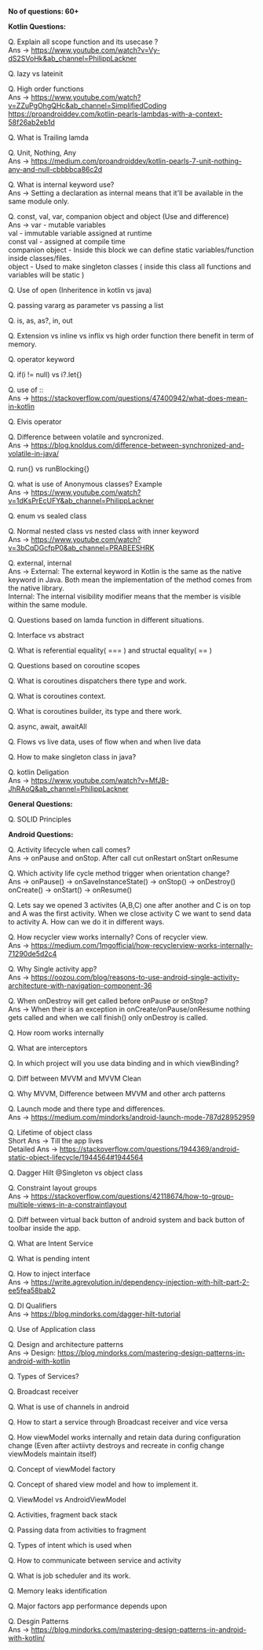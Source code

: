 __No of questions: 60+__

__Kotlin Questions:__

Q. Explain all scope function and its usecase ?</br>
Ans -> https://www.youtube.com/watch?v=Vy-dS2SVoHk&ab_channel=PhilippLackner

Q. lazy vs lateinit

Q. High order functions</br>
Ans -> https://www.youtube.com/watch?v=ZZuPgOhgQHc&ab_channel=SimplifiedCoding</br>
       https://proandroiddev.com/kotlin-pearls-lambdas-with-a-context-58f26ab2eb1d

Q. What is Trailing lamda</br>

Q. Unit, Nothing, Any</br>
Ans -> https://medium.com/proandroiddev/kotlin-pearls-7-unit-nothing-any-and-null-cbbbbca86c2d

Q. What is internal keyword use?</br>
Ans -> Setting a declaration as internal means that it'll be available in the same module only.

Q. const, val, var, companion object and object (Use and difference)</br>
Ans -> var - mutable variables</br>
       val - immutable variable assigned at runtime</br>
       const val - assigned at compile time</br>
       companion object - Inside this block we can define static variables/function inside classes/files.</br>
       object - Used to make singleton classes ( inside this class all functions and variables will be static )</br>

Q. Use of open (Inheritence in kotlin vs java)

Q. passing vararg as parameter vs passing a list

Q. is, as, as?, in, out

Q. Extension vs inline vs inflix vs high order function there benefit in term of memory.

Q. operator keyword

Q. if(i != null) vs i?.let{}

Q. use of ::</br>
Ans -> https://stackoverflow.com/questions/47400942/what-does-mean-in-kotlin

Q. Elvis operator

Q. Difference between volatile and syncronized.</br>
Ans -> https://blog.knoldus.com/difference-between-synchronized-and-volatile-in-java/

Q. run{} vs runBlocking{}

Q. what is use of Anonymous classes? Example</br>
Ans -> https://www.youtube.com/watch?v=1dKsPrEcUFY&ab_channel=PhilippLackner

Q. enum vs sealed class

Q. Normal nested class vs nested class with inner keyword</br>
Ans -> https://www.youtube.com/watch?v=3bCqDGcfpP0&ab_channel=PRABEESHRK

Q. external, internal</br>
Ans -> External: The external keyword in Kotlin is the same as the native keyword in Java. Both mean the implementation of the method comes from the native library.</br>
Internal: The internal visibility modifier means that the member is visible within the same module.

Q. Questions based on lamda function in different situations.

Q. Interface vs abstract 

Q. What is referential equality( === ) and structal equality( == )

Q. Questions based on coroutine scopes

Q. What is coroutines dispatchers there type and work.

Q. What is coroutines context.

Q. What is coroutines builder, its type and there work.

Q. async, await, awaitAll

Q. Flows vs live data, uses of flow when and when live data

Q. How to make singleton class in java?

Q. kotlin Deligation</br>
Ans -> https://www.youtube.com/watch?v=MfJB-JhRAoQ&ab_channel=PhilippLackner

__General Questions:__

Q. SOLID Principles

__Android Questions:__

Q. Activity lifecycle when call comes?</br>
Ans -> onPause and onStop. After call cut onRestart onStart onResume

Q. Which activity life cycle method trigger when orientation change?</br>
Ans -> onPause() -> onSaveInstanceState() -> onStop() -> onDestroy()
       onCreate() -> onStart() -> onResume()
       
Q. Lets say we opened 3 activites (A,B,C) one after another and C is on top and A was the first activity. When we close activity C we want to send data to activity A. How can we do it in different ways.

Q. How recycler view works internally? Cons of recycler view.</br>
Ans -> https://medium.com/1mgofficial/how-recyclerview-works-internally-71290de5d2c4

Q. Why Single activity app?</br>
Ans -> https://oozou.com/blog/reasons-to-use-android-single-activity-architecture-with-navigation-component-36

Q. When onDestroy will get called before onPause or onStop?</br>
Ans -> When their is an exception in onCreate/onPause/onResume nothing gets called and when we call finish() only onDestroy is called.

Q. How room works internally

Q. What are interceptors

Q. In which project will you use data binding and in which viewBinding?

Q. Diff between MVVM and MVVM Clean

Q. Why MVVM, Difference between MVVM and other arch patterns

Q. Launch mode and there type and differences.</br>
Ans -> https://medium.com/mindorks/android-launch-mode-787d28952959

Q. Lifetime of object class</br>
Short Ans -> Till the app lives</br>
Detailed Ans -> https://stackoverflow.com/questions/1944369/android-static-object-lifecycle/1944564#1944564

Q. Dagger Hilt @Singleton vs object class

Q. Constraint layout groups</br>
Ans -> https://stackoverflow.com/questions/42118674/how-to-group-multiple-views-in-a-constraintlayout

Q. Diff between virtual back button of android system and back button of toolbar inside the app.

Q. What are Intent Service

Q. What is pending intent

Q. How to inject interface</br>
Ans -> https://write.agrevolution.in/dependency-injection-with-hilt-part-2-ee5fea58bab2

Q. DI Qualifiers</br>
Ans -> https://blog.mindorks.com/dagger-hilt-tutorial

Q. Use of Application class

Q. Design and architecture patterns</br>
Ans -> Design: https://blog.mindorks.com/mastering-design-patterns-in-android-with-kotlin

Q. Types of Services?

Q. Broadcast receiver

Q. What is use of channels in android

Q. How to start a service through Broadcast receiver and vice versa

Q. How viewModel works internally and retain data during configuration change (Even after actiivty destroys and recreate in config change viewModels maintain itself)

Q. Concept of viewModel factory

Q. Concept of shared view model and how to implement it.

Q. ViewModel vs AndroidViewModel

Q. Activities, fragment back stack

Q. Passing data from activities to fragment

Q. Types of intent which is used when

Q. How to communicate between service and activity

Q. What is job scheduler and its work.

Q. Memory leaks identification

Q. Major factors app performance depends upon

Q. Desgin Patterns</br>
Ans -> https://blog.mindorks.com/mastering-design-patterns-in-android-with-kotlin/


